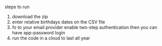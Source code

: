 steps to run
1. download the zip
2. enter relative birthdays dates on the CSV file
3. fo to your email provider enable two-step authentication then you can have app-password login
4. run the code in a cloud to last all year
